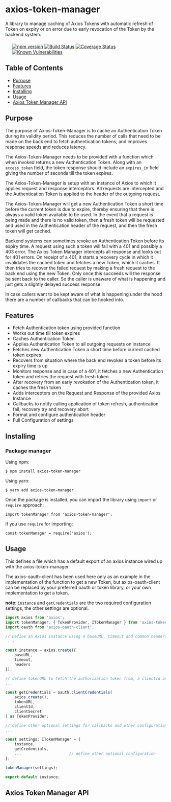 # axios-token-manager

A library to manage caching of Axios Tokens with automatic refresh of Token on expiry or on error due to early revocation of the Token by the backend system.

<div style="margin: 1.5em">

[![npm version](https://img.shields.io/npm/v/axios-token-manager.svg)](https://www.npmjs.org/package/axios-token-manager)
[![Build Status](https://github.com/mickeypuri/axios-token-manager/actions/workflows/ci.yml/badge.svg?branch=main&label=CI)](https://github.com/mickeypuri/axios-token-manager/actions/workflows/ci.yml?branch=main)
[![Coverage Status](https://coveralls.io/repos/github/mickeypuri/axios-token-manager/badge.svg?branch=main)](https://coveralls.io/github/mickeypuri/axios-token-manager?branch=main)
[![Known Vulnerabilities](https://snyk.io/test/npm/axios-token-manager/badge.svg)](https://snyk.io/test/npm/axios-token-manager)

</div>

## Table of Contents

- [Purpose](#purpose)
- [Features](#features)
- [Installing](#installing)
- [Usage](#usage)
- [Axios Token Manager API](#axios-token-manager-api)

## Purpose

The purpose of Axios-Token-Manager is to cache an Authentication Token during its validity period. This reduces the number of calls that need to be made on the back end to fetch authentication tokens, and improves response speeds and reduces latency. 

The Axios-Token-Manager needs to be provided with a function which when invoked returns a new Authentication Token. Along with an `access_token` field, the token response should include an `expires_in` field giving the number of seconds till the token expires.

The Axios-Token-Manager is setup with an instance of Axios to which it applies request and response interceptors. All requests are intercepted and the Authentication Token is applied to the header of the outgoing request.

The Axios-Token-Manager will get a new Authentication Token a short time before the current token is due to expire, thereby ensuring that there is always a valid token available to be used. In the event that a request is being made and there is no valid token, then a fresh token will be requested and used in the Authentication header of the request, and then the fresh token will get cached.

Backend systems can sometimes revoke an Authentication Token before its expiry time. A request using such a token will fail with a 401 and possibly a 403 error. The Axios Token Manager intercepts all response and looks out for 401 errors. On receipt of a 401, it starts a recovery cycle in which it invalidates the cached token and fetches a new Token, which it caches. It then tries to recover the failed request by making a fresh request to the back end using the new Token. Only once this succeeds will the response be sent back to the caller. So the caller is unaware of what is happening and just gets a slightly delayed success response. 

In case callers want to be kept aware of what is happening under the hood there are a number of callbacks that can be hooked into.

## Features

- Fetch Authentication token using provided function
- Works out time till token expires
- Caches Authentication Token
- Applies Authentication Token to all outgoing requests on instance
- Fetches new Authentication Token a short time before current cached token expires
- Recovers from situation where the back end revokes a token before its expiry time is up
- Monitors response and in case of a 401, it fetches a new Authentication token and retries the request with fresh token
- After recovery from an early revokation of the Authentication token, it caches the fresh token
- Adds interceptors on the Request and Response of the provided Axios Instance
- Callbacks to notify calling application of token refresh, authentication fail, recovery try and recovery abort
- Format and configure authentication header
- Full Configuration of settings

## Installing

### Package manager

Using npm:

`$ npm install axios-token-manager`

Using yarn:

`$ yarn add axios-token-manager`

Once the package is installed, you can import the library using `import` or `require` approach:

`import tokenManager from 'axios-token-manager';`

If you use `require` for importing:

`const tokenManager = require('axios');`

## Usage

This defines a file which has a default export of an axios instance wired up with the axios-token-manager. 

The axios-oauth-client has been used here only as an example in the implementation of the function to get a new Token, but axios-oauth-client can be replaced by your preferred oauth or token library, or your own implementation to get a token.

**note**: `instance` and `getCredentials` are the two required configuration settings, the other settings are optional.

```ts
import axios from 'axios';
import tokenManager, { TokenProvider, ITokenManager } from 'axios-token-manager';
import oauth from 'axios-oauth-client';

// Define an Axios instance using a baseURL, timeout and common headers for all requests
 ...

const instance = axios.create({
    baseURL,
    timeout,
    headers
});

// define tokenURL to fetch the authorization token from, a clientId and a client secret
...

const getCredentials = oauth.clientCredentials(
    axios.create(),
    tokenURL,
    clientId,
    clientSecret
) as TokenProvider;

// define other optional settings for callbacks and other configurations (see API for config)
...

const settings: ITokenManager = {
    instance,
    getCredentials,
    ...                     // define other optional configuration 
};

tokenManager(settings);

export default instance;
```

## Axios Token Manager API









